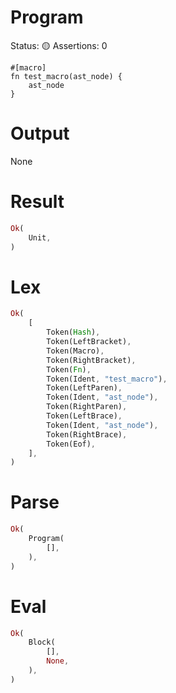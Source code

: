 # Program
Status: 🟡
Assertions: 0

```rustleaf
#[macro]
fn test_macro(ast_node) {
    ast_node
}
```

# Output
None

# Result
```rust
Ok(
    Unit,
)
```

# Lex
```rust
Ok(
    [
        Token(Hash),
        Token(LeftBracket),
        Token(Macro),
        Token(RightBracket),
        Token(Fn),
        Token(Ident, "test_macro"),
        Token(LeftParen),
        Token(Ident, "ast_node"),
        Token(RightParen),
        Token(LeftBrace),
        Token(Ident, "ast_node"),
        Token(RightBrace),
        Token(Eof),
    ],
)
```

# Parse
```rust
Ok(
    Program(
        [],
    ),
)
```

# Eval
```rust
Ok(
    Block(
        [],
        None,
    ),
)
```